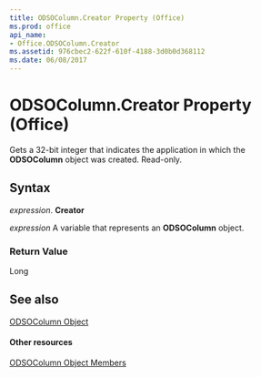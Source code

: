 ```yaml
---
title: ODSOColumn.Creator Property (Office)
ms.prod: office
api_name:
- Office.ODSOColumn.Creator
ms.assetid: 976cbec2-622f-610f-4188-3d0b0d368112
ms.date: 06/08/2017
---
```



# ODSOColumn.Creator Property (Office)

Gets a 32-bit integer that indicates the application in which the  **ODSOColumn** object was created. Read-only.


## Syntax

 _expression_. **Creator**

 _expression_ A variable that represents an **ODSOColumn** object.


### Return Value

Long


## See also


[ODSOColumn Object](odsocolumn-object-office.md)
#### Other resources


[ODSOColumn Object Members](odsocolumn-members-office.md)

